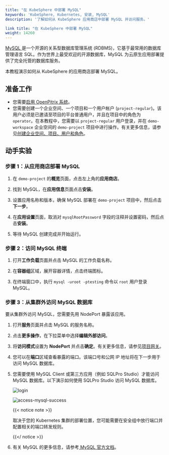 ```yaml
---
title: "在 KubeSphere 中部署 MySQL"
keywords: 'KubeSphere, Kubernetes, 安装, MySQL'
description: '了解如何从 KubeSphere 应用商店中部署 MySQL 并访问服务。'

link title: "在 KubeSphere 中部署 MySQL"
weight: 14260
---
```

[MySQL ](https://www.mysql.com/)是一个开源的关系型数据库管理系统 (RDBMS)，它基于最常用的数据库管理语言 SQL。作为世界上最受欢迎的开源数据库，MySQL 为云原生应用部署提供了完全托管的数据库服务。

本教程演示如何从 KubeSphere 的应用商店部署 MySQL。

## 准备工作

- 您需要[启用 OpenPitrix 系统](../../../pluggable-components/app-store/)。
- 您需要创建一个企业空间、一个项目和一个用户帐户 (`project-regular`)。该用户必须是已邀请至项目的平台普通用户，并且在项目中的角色为 `operator`。在本教程中，您需要以 `project-regular` 用户登录，并在 `demo-workspace` 企业空间的 `demo-project` 项目中进行操作。有关更多信息，请参见[创建企业空间、项目、用户和角色](../../../quick-start/create-workspace-and-project/)。

## 动手实验

### 步骤 1：从应用商店部署 MySQL

1. 在 `demo-project` 的**概览**页面，点击左上角的**应用商店**。

2. 找到 MySQL，在**应用信息**页面点击**安装**。

3. 设置应用名称和版本，确保 MySQL 部署在 `demo-project` 项目中，然后点击**下一步**。

4. 在**应用设置**页面，取消对 `mysqlRootPassword` 字段的注释并设置密码，然后点击**安装**。

5. 等待 MySQL 创建完成并开始运行。


### 步骤 2：访问 MySQL 终端

1. 打开**工作负载**页面并点击 MySQL 的工作负载名称。

2. 在**容器组**区域，展开容器详情，点击终端图标。

3. 在终端窗口中，执行 `mysql -uroot -ptesting` 命令以 `root` 用户登录 MySQL。


### 步骤 3：从集群外访问 MySQL 数据库

要从集群外访问 MySQL，您需要先用 NodePort 暴露该应用。

1. 打开**服务**页面并点击 MySQL 的服务名称。

2. 点击**更多操作**，在下拉菜单中选择**编辑外部访问**。

3. 将**访问模式**设置为 **NodePort** 并点击**确定**。有关更多信息，请参见[项目网关](../../../project-administration/project-gateway/)。

4. 您可以在**端口**区域查看暴露的端口。该端口号和公网 IP 地址将在下一步用于访问 MySQL 数据库。

5. 您需要使用 MySQL Client 或第三方应用（例如 SQLPro Studio）才能访问 MySQL 数据库。以下演示如何使用 SQLPro Studio 访问 MySQL 数据库。

   ![login](/images/docs/v3.3/zh-cn/appstore/built-in-apps/mysql-app/login.png)

   ![access-mysql-success](/images/docs/v3.3/zh-cn/appstore/built-in-apps/mysql-app/access-mysql-success.png)

   {{< notice note >}}

   取决于您的 Kubernetes 集群的部署位置，您可能需要在安全组中放行端口并配置相关的端口转发规则。

   {{</ notice >}} 

6. 有关 MySQL 的更多信息，请参考[ MySQL 官方文档](https://dev.mysql.com/doc/)。

